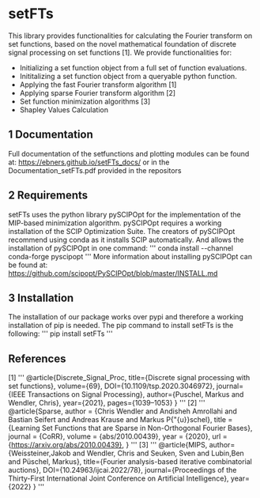 setFTs
======
This library provides functionalities for calculating the Fourier transform on set functions, 
based on the novel mathematical foundation of discrete signal processing on set functions [1].
We provide functionalities for:
- Initializing a set function object from a full set of function evaluations.
- Inititalizing a set function object from a queryable python function.
- Applying the fast Fourier transform algorithm [1]
- Applying sparse Fourier transform algorithm [2]
- Set function minimization algorithms [3]
- Shapley Values Calculation
## 1 Documentation
Full documentation of the setfunctions and plotting modules can be found at: https://ebners.github.io/setFTs_docs/
or in the Documentation_setFTs.pdf provided in the repositors

## 2 Requirements
setFTs uses the python library pySCIPOpt for the implementation of the MIP-based minimization algorithm. 
pySCIPOpt requires a working installation of the SCIP Optimization Suite. The creators of pySCIPOpt recommend using conda as it installs SCIP automatically. And allows the installation of pySCIPOpt in one command:
'''
conda install --channel conda-forge pyscipopt
'''
More information about installing pySCIPOpt can be found at: https://github.com/scipopt/PySCIPOpt/blob/master/INSTALL.md

## 3 Installation
The installation of our package works over pypi and therefore a working installation of pip is needed. The pip command to install setFTs is the following:
'''
pip install setFTs
'''
## References
[1]
'''
@article{Discrete_Signal_Proc, 
     title={Discrete signal processing with set functions},
     volume={69},
     DOI={10.1109/tsp.2020.3046972},
     journal={IEEE Transactions on Signal Processing},
     author={Puschel, Markus and Wendler, Chris},
     year={2021}, 
     pages={1039–1053}
 } 
 '''
 [2]
 '''
 @article{Sparse,
    author    = {Chris Wendler and
               Andisheh Amrollahi and
               Bastian Seifert and
               Andreas Krause and
               Markus P{\"{u}}schel},
    title     = {Learning Set Functions that are Sparse in Non-Orthogonal Fourier Bases},
    journal   = {CoRR},
    volume    = {abs/2010.00439},
    year      = {2020},
    url       = {https://arxiv.org/abs/2010.00439},
}
'''
[3]
'''
@article{MIPS,
    author={Weissteiner,Jakob and Wendler, Chris and Seuken, Sven and Lubin,Ben and Püschel, Markus},
    title={Fourier analysis-based iterative combinatorial auctions},
    DOI={10.24963/ijcai.2022/78},
    journal={Proceedings of the Thirty-First International Joint Conference on Artificial Intelligence},
    year={2022}
    } 
'''
